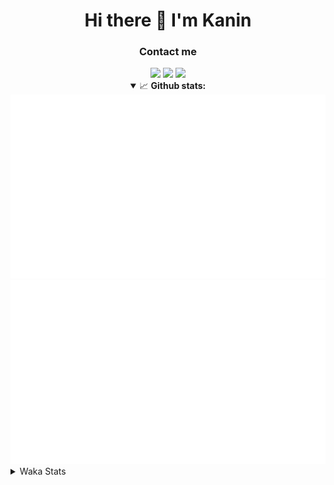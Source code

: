 <div align="center">
 <h1>Hi there 👋 I'm Kanin</h1>
 <h3>Contact me</h3>
 <a href="mailto:im@kanin.dev"><img src="https://img.shields.io/badge/gmail-%23D14836.svg?&style=for-the-badge&logo=gmail&logoColor=white"/></a>
 <a href="https://twitter.com/KaninTwt"><img src="https://img.shields.io/badge/twitter-%231DA1F2.svg?&style=for-the-badge&logo=twitter&logoColor=white"/></a>
 <a href="https://www.linkedin.com/in/KaninDev"><img src="https://img.shields.io/badge/linkedin-%230077B5.svg?&style=for-the-badge&logo=linkedin&logoColor=white"/></a>
<details open>
  <summary>📈 <b>Github stats:</b></summary>
  <img src="https://github.com/Kanin/Kanin/blob/master/scripts/GitHubStats/generated/overview.svg"/>
  <img src="https://github.com/Kanin/Kanin/blob/master/scripts/GitHubStats/generated/languages.svg"/>
</details>
</div>

<details>
 <summary>Waka Stats</summary>

<!--START_SECTION:waka-->
![Code Time](http://img.shields.io/badge/Code%20Time-2%2C575%20hrs-blue)

![Profile Views](http://img.shields.io/badge/Profile%20Views-0-blue)

![Lines of code](https://img.shields.io/badge/From%20Hello%20World%20I%27ve%20Written-770.3%20thousand%20lines%20of%20code-blue)

**🐱 My GitHub Data** 

> 📦 181.1 kB Used in GitHub's Storage 
 > 
> 🏆 54 Contributions in the Year 2025
 > 
> 🚫 Not Opted to Hire
 > 
> 📜 28 Public Repositories 
 > 
> 🔑 18 Private Repositories 
 > 
**I'm an Early 🐤** 

```text
🌞 Morning                3005 commits        ███████░░░░░░░░░░░░░░░░░░   27.78 % 
🌆 Daytime                3186 commits        ███████░░░░░░░░░░░░░░░░░░   29.45 % 
🌃 Evening                3113 commits        ███████░░░░░░░░░░░░░░░░░░   28.77 % 
🌙 Night                  1515 commits        ████░░░░░░░░░░░░░░░░░░░░░   14.00 % 
```
📅 **I'm Most Productive on Monday** 

```text
Monday                   2083 commits        █████░░░░░░░░░░░░░░░░░░░░   19.25 % 
Tuesday                  1566 commits        ████░░░░░░░░░░░░░░░░░░░░░   14.47 % 
Wednesday                1082 commits        ██░░░░░░░░░░░░░░░░░░░░░░░   10.00 % 
Thursday                 1671 commits        ████░░░░░░░░░░░░░░░░░░░░░   15.45 % 
Friday                   1808 commits        ████░░░░░░░░░░░░░░░░░░░░░   16.71 % 
Saturday                 1042 commits        ██░░░░░░░░░░░░░░░░░░░░░░░   09.63 % 
Sunday                   1567 commits        ████░░░░░░░░░░░░░░░░░░░░░   14.48 % 
```


📊 **This Week I Spent My Time On** 

```text
🕑︎ Time Zone: America/New_York

💬 Programming Languages: 
Python                   9 hrs 9 mins        ████████████░░░░░░░░░░░░░   49.55 % 
TypeScript               5 hrs 56 mins       ████████░░░░░░░░░░░░░░░░░   32.11 % 
Git Config               1 hr 2 mins         █░░░░░░░░░░░░░░░░░░░░░░░░   05.65 % 
CSS                      47 mins             █░░░░░░░░░░░░░░░░░░░░░░░░   04.31 % 
Markdown                 36 mins             █░░░░░░░░░░░░░░░░░░░░░░░░   03.29 % 

🔥 Editors: 
VS Code                  16 hrs 46 mins      ███████████████████████░░   90.67 % 
PyCharm                  1 hr 43 mins        ██░░░░░░░░░░░░░░░░░░░░░░░   09.33 % 

🐱‍💻 Projects: 
ReactDjango              16 hrs 21 mins      ██████████████████████░░░   88.42 % 
APIServer                48 mins             █░░░░░░░░░░░░░░░░░░░░░░░░   04.41 % 
NailaDjango              47 mins             █░░░░░░░░░░░░░░░░░░░░░░░░   04.31 % 
To upload                25 mins             █░░░░░░░░░░░░░░░░░░░░░░░░   02.26 % 
NailaSite                6 mins              ░░░░░░░░░░░░░░░░░░░░░░░░░   00.60 % 

💻 Operating System: 
Windows                  18 hrs 29 mins      █████████████████████████   100.00 % 
```

**I Mostly Code in Python** 

```text
Python                   32 repos            ████████████████░░░░░░░░░   62.75 % 
Java                     7 repos             ███░░░░░░░░░░░░░░░░░░░░░░   13.73 % 
TypeScript               4 repos             ██░░░░░░░░░░░░░░░░░░░░░░░   07.84 % 
HTML                     3 repos             █░░░░░░░░░░░░░░░░░░░░░░░░   05.88 % 
Kotlin                   1 repo              ░░░░░░░░░░░░░░░░░░░░░░░░░   01.96 % 
```



**Timeline**

![Lines of Code chart](https://raw.githubusercontent.com/Kanin/Kanin/master/assets/bar_graph.png)


 Last Updated on 23/02/2025 02:49:02 UTC
<!--END_SECTION:waka-->
</details>
